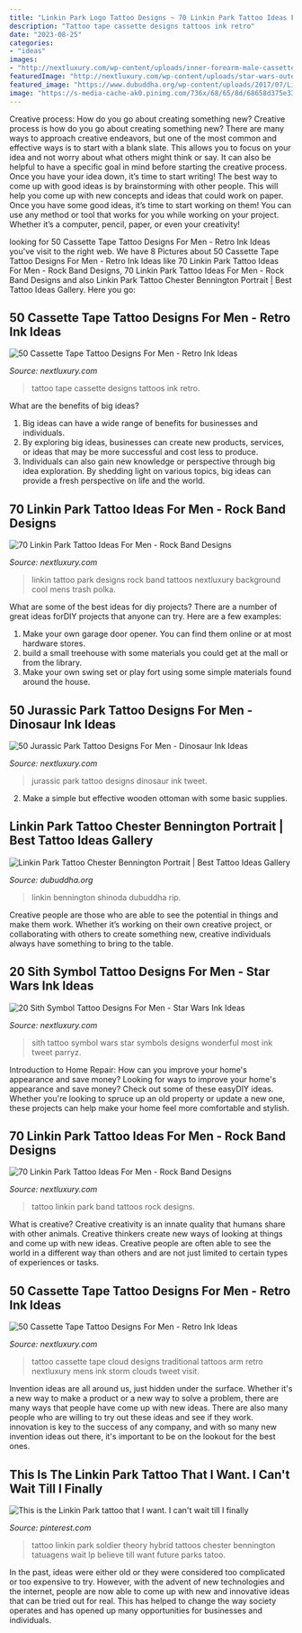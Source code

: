 ```yaml
---
title: "Linkin Park Logo Tattoo Designs ~ 70 Linkin Park Tattoo Ideas For Men"
description: "Tattoo tape cassette designs tattoos ink retro"
date: "2023-08-25"
categories:
- "ideas"
images:
- "http://nextluxury.com/wp-content/uploads/inner-forearm-male-cassette-tape-tattoo-designs.jpg"
featuredImage: "http://nextluxury.com/wp-content/uploads/star-wars-outer-space-stars-sith-symbol-design-tattoo-ideas-for-men.jpg"
featured_image: "https://www.dubuddha.org/wp-content/uploads/2017/07/Linkin-Park-Tattoo-Chester-Bennington-Portrait-by-Alex-Moro-728x728.jpg"
image: "https://s-media-cache-ak0.pinimg.com/736x/68/65/8d/68658d375e33fdaf850e666f29aee18d--linkin-park-tattoo-music-tattoos.jpg"
---
```



Creative process: How do you go about creating something new?
Creative process is how do you go about creating something new? There are many ways to approach creative endeavors, but one of the most common and effective ways is to start with a blank slate. This allows you to focus on your idea and not worry about what others might think or say. It can also be helpful to have a specific goal in mind before starting the creative process. Once you have your idea down, it’s time to start writing! The best way to come up with good ideas is by brainstorming with other people. This will help you come up with new concepts and ideas that could work on paper. Once you have some good ideas, it’s time to start working on them! You can use any method or tool that works for you while working on your project. Whether it’s a computer, pencil, paper, or even your creativity!

	

		
looking for 50 Cassette Tape Tattoo Designs For Men - Retro Ink Ideas you've visit to the right web. We have 8 Pictures about 50 Cassette Tape Tattoo Designs For Men - Retro Ink Ideas like 70 Linkin Park Tattoo Ideas For Men - Rock Band Designs, 70 Linkin Park Tattoo Ideas For Men - Rock Band Designs and also Linkin Park Tattoo Chester Bennington Portrait | Best Tattoo Ideas Gallery. Here you go:
		
    
## 50 Cassette Tape Tattoo Designs For Men - Retro Ink Ideas

<img loading=lazy src="http://nextluxury.com/wp-content/uploads/inner-forearm-male-cassette-tape-tattoo-designs.jpg" onerror="this.onerror=null;this.src='https://tse2.mm.bing.net/th?id=OIP.w2qIvfbb7ijT1MmEpmPK4gHaHa&amp;pid=15.1';" alt="50 Cassette Tape Tattoo Designs For Men - Retro Ink Ideas">

_Source: nextluxury.com_

>tattoo tape cassette designs tattoos ink retro. 

	

What are the benefits of big ideas?
1. Big ideas can have a wide range of benefits for businesses and individuals. 
2. By exploring big ideas, businesses can create new products, services, or ideas that may be more successful and cost less to produce. 
3. Individuals can also gain new knowledge or perspective through big idea exploration. By shedding light on various topics, big ideas can provide a fresh perspective on life and the world.

    
## 70 Linkin Park Tattoo Ideas For Men - Rock Band Designs

<img loading=lazy src="http://nextluxury.com/wp-content/uploads/amazing-mens-linkin-park-tattoo-designs-with-red-watercolor-background-on-forearm.jpg" onerror="this.onerror=null;this.src='https://tse2.mm.bing.net/th?id=OIP.5-1A35OUgP4PsIHc1xpBSgHaHa&amp;pid=15.1';" alt="70 Linkin Park Tattoo Ideas For Men - Rock Band Designs">

_Source: nextluxury.com_

>linkin tattoo park designs rock band tattoos nextluxury background cool mens trash polka. 

	

What are some of the best ideas for diy projects?
There are a number of great ideas forDIY projects that anyone can try. Here are a few examples: 
1. Make your own garage door opener. You can find them online or at most hardware stores.
2. build a small treehouse with some materials you could get at the mall or from the library.
3. Make your own swing set or play fort using some simple materials found around the house.

    
## 50 Jurassic Park Tattoo Designs For Men - Dinosaur Ink Ideas

<img loading=lazy src="http://nextluxury.com/wp-content/uploads/leg-movie-logo-jurassic-park-guys-tattoo-ideas.jpg" onerror="this.onerror=null;this.src='https://tse1.mm.bing.net/th?id=OIP.wGZx94bFEz2gYUxUbLzFGwHaHa&amp;pid=15.1';" alt="50 Jurassic Park Tattoo Designs For Men - Dinosaur Ink Ideas">

_Source: nextluxury.com_

>jurassic park tattoo designs dinosaur ink tweet. 

	

2. Make a simple but effective wooden ottoman with some basic supplies.

    
## Linkin Park Tattoo Chester Bennington Portrait | Best Tattoo Ideas Gallery

<img loading=lazy src="https://www.dubuddha.org/wp-content/uploads/2017/07/Linkin-Park-Tattoo-Chester-Bennington-Portrait-by-Alex-Moro-728x728.jpg" onerror="this.onerror=null;this.src='https://tse4.mm.bing.net/th?id=OIP.AZEr-lJDb-FDYTujje7GDAHaHa&amp;pid=15.1';" alt="Linkin Park Tattoo Chester Bennington Portrait | Best Tattoo Ideas Gallery">

_Source: dubuddha.org_

>linkin bennington shinoda dubuddha rip. 

	

Creative people are those who are able to see the potential in things and make them work. Whether it’s working on their own creative project, or collaborating with others to create something new, creative individuals always have something to bring to the table.

    
## 20 Sith Symbol Tattoo Designs For Men - Star Wars Ink Ideas

<img loading=lazy src="http://nextluxury.com/wp-content/uploads/star-wars-outer-space-stars-sith-symbol-design-tattoo-ideas-for-men.jpg" onerror="this.onerror=null;this.src='https://tse4.mm.bing.net/th?id=OIP.N0GAXaha1XaY9ECu5harHgHaHa&amp;pid=15.1';" alt="20 Sith Symbol Tattoo Designs For Men - Star Wars Ink Ideas">

_Source: nextluxury.com_

>sith tattoo symbol wars star symbols designs wonderful most ink tweet parryz. 

	

Introduction to Home Repair: How can you improve your home's appearance and save money?
Looking for ways to improve your home's appearance and save money? Check out some of these easyDIY ideas. Whether you're looking to spruce up an old property or update a new one, these projects can help make your home feel more comfortable and stylish.

    
## 70 Linkin Park Tattoo Ideas For Men - Rock Band Designs

<img loading=lazy src="http://nextluxury.com/wp-content/uploads/linkin-park-music-band-logo-symbol-leg-tattoo-in-black-ink.jpg" onerror="this.onerror=null;this.src='https://tse1.mm.bing.net/th?id=OIP.m2Zq6Xhx3j8oFb23E8kbtwHaJN&amp;pid=15.1';" alt="70 Linkin Park Tattoo Ideas For Men - Rock Band Designs">

_Source: nextluxury.com_

>tattoo linkin park band tattoos rock designs. 

	

What is creative?
Creative creativity is an innate quality that humans share with other animals. Creative thinkers create new ways of looking at things and come up with new ideas. Creative people are often able to see the world in a different way than others and are not just limited to certain types of experiences or tasks.

    
## 50 Cassette Tape Tattoo Designs For Men - Retro Ink Ideas

<img loading=lazy src="http://nextluxury.com/wp-content/uploads/mens-old-school-traditional-cassette-tape-storm-cloud-tattoo-on-arm.jpg" onerror="this.onerror=null;this.src='https://tse2.mm.bing.net/th?id=OIP.FU-rzDaiGTLPe5tI9GVNkQHaH0&amp;pid=15.1';" alt="50 Cassette Tape Tattoo Designs For Men - Retro Ink Ideas">

_Source: nextluxury.com_

>tattoo cassette tape cloud designs traditional tattoos arm retro nextluxury mens ink storm clouds tweet visit. 

	

Invention ideas are all around us, just hidden under the surface. Whether it's a new way to make a product or a new way to solve a problem, there are many ways that people have come up with new ideas. There are also many people who are willing to try out these ideas and see if they work. innovation is key to the success of any company, and with so many new invention ideas out there, it's important to be on the lookout for the best ones.

    
## This Is The Linkin Park Tattoo That I Want. I Can&#039;t Wait Till I Finally

<img loading=lazy src="https://s-media-cache-ak0.pinimg.com/736x/68/65/8d/68658d375e33fdaf850e666f29aee18d--linkin-park-tattoo-music-tattoos.jpg" onerror="this.onerror=null;this.src='https://tse3.mm.bing.net/th?id=OIP.97r1V5eogD948nTkIa-EEwHaLE&amp;pid=15.1';" alt="This is the Linkin Park tattoo that I want. I can&#039;t wait till I finally">

_Source: pinterest.com_

>tattoo linkin park soldier theory hybrid tattoos chester bennington tatuagens wait lp believe till want future parks tatoo. 

	

In the past, ideas were either old or they were considered too complicated or too expensive to try. However, with the advent of new technologies and the internet, people are now able to come up with new and innovative ideas that can be tried out for real. This has helped to change the way society operates and has opened up many opportunities for businesses and individuals.

